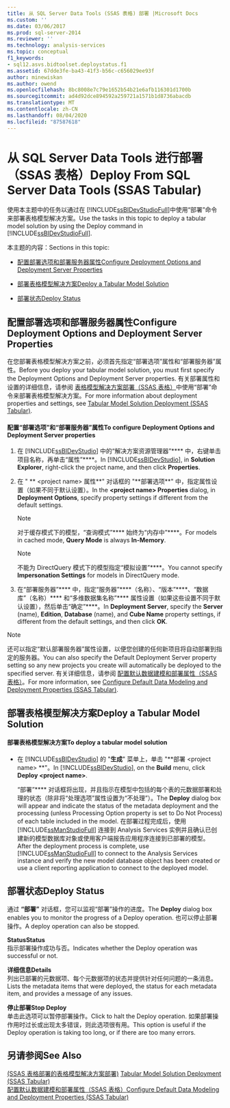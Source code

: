 ```yaml
---
title: 从 SQL Server Data Tools (SSAS 表格) 部署 |Microsoft Docs
ms.custom: ''
ms.date: 03/06/2017
ms.prod: sql-server-2014
ms.reviewer: ''
ms.technology: analysis-services
ms.topic: conceptual
f1_keywords:
- sql12.asvs.bidtoolset.deploystatus.f1
ms.assetid: 67dde3fe-ba43-41f3-b56c-c656029ee93f
author: minewiskan
ms.author: owend
ms.openlocfilehash: 8bc8008e7c79e1652b54b21e6afb116301d1700b
ms.sourcegitcommit: ad4d92dce894592a259721a1571b1d8736abacdb
ms.translationtype: MT
ms.contentlocale: zh-CN
ms.lasthandoff: 08/04/2020
ms.locfileid: "87587618"
---
```

# <a name="deploy-from-sql-server-data-tools-ssas-tabular"></a><span data-ttu-id="6c183-102">从 SQL Server Data Tools 进行部署（SSAS 表格）</span><span class="sxs-lookup"><span data-stu-id="6c183-102">Deploy From SQL Server Data Tools (SSAS Tabular)</span></span>
  <span data-ttu-id="6c183-103">使用本主题中的任务以通过在 [!INCLUDE[ssBIDevStudioFull](../../includes/ssbidevstudiofull-md.md)]中使用“部署”命令来部署表格模型解决方案。</span><span class="sxs-lookup"><span data-stu-id="6c183-103">Use the tasks in this topic to deploy a tabular model solution by using the Deploy command in [!INCLUDE[ssBIDevStudioFull](../../includes/ssbidevstudiofull-md.md)].</span></span>  
  
 <span data-ttu-id="6c183-104">本主题的内容：</span><span class="sxs-lookup"><span data-stu-id="6c183-104">Sections in this topic:</span></span>  
  
-   [<span data-ttu-id="6c183-105">配置部署选项和部署服务器属性</span><span class="sxs-lookup"><span data-stu-id="6c183-105">Configure Deployment Options and Deployment Server Properties</span></span>](#bkmk_deploy)  
  
-   [<span data-ttu-id="6c183-106">部署表格模型解决方案</span><span class="sxs-lookup"><span data-stu-id="6c183-106">Deploy a Tabular Model Solution</span></span>](#bkmk_deploy_proc)  
  
-   [<span data-ttu-id="6c183-107">部署状态</span><span class="sxs-lookup"><span data-stu-id="6c183-107">Deploy Status</span></span>](#bkmk_deploy_status)  
  
##  <a name="configure-deployment-options-and-deployment-server-properties"></a><a name="bkmk_deploy"></a><span data-ttu-id="6c183-108">配置部署选项和部署服务器属性</span><span class="sxs-lookup"><span data-stu-id="6c183-108">Configure Deployment Options and Deployment Server Properties</span></span>  
 <span data-ttu-id="6c183-109">在您部署表格模型解决方案之前，必须首先指定“部署选项”属性和“部署服务器”属性。</span><span class="sxs-lookup"><span data-stu-id="6c183-109">Before you deploy your tabular model solution, you must first specify the Deployment Options and Deployment Server properties.</span></span> <span data-ttu-id="6c183-110">有关部署属性和设置的详细信息，请参阅 [表格模型解决方案部署（SSAS 表格）](tabular-model-solution-deployment-ssas-tabular.md)中使用“部署”命令来部署表格模型解决方案。</span><span class="sxs-lookup"><span data-stu-id="6c183-110">For more information about deployment properties and settings, see [Tabular Model Solution Deployment &#40;SSAS Tabular&#41;](tabular-model-solution-deployment-ssas-tabular.md).</span></span>  
  
#### <a name="to-configure-deployment-options-and-deployment-server-properties"></a><span data-ttu-id="6c183-111">配置“部署选项”和“部署服务器”属性</span><span class="sxs-lookup"><span data-stu-id="6c183-111">To configure Deployment Options and Deployment Server properties</span></span>  
  
1.  <span data-ttu-id="6c183-112">在 [!INCLUDE[ssBIDevStudio](../../includes/ssbidevstudio-md.md)] 中的“解决方案资源管理器”\*\*\*\* 中，右键单击项目名称，再单击“属性”\*\*\*\*。</span><span class="sxs-lookup"><span data-stu-id="6c183-112">In [!INCLUDE[ssBIDevStudio](../../includes/ssbidevstudio-md.md)], in **Solution Explorer**, right-click the project name, and then click **Properties**.</span></span>  
  
2.  <span data-ttu-id="6c183-113">在 " \*\* \<project name> 属性**" 对话框的 "**部署选项\*\*" 中，指定属性设置（如果不同于默认设置）。</span><span class="sxs-lookup"><span data-stu-id="6c183-113">In the **\<project name> Properties** dialog, in **Deployment Options**, specify property settings if different from the default settings.</span></span>  
  
    > [!NOTE]  
    >  <span data-ttu-id="6c183-114">对于缓存模式下的模型，“查询模式”\*\*\*\* 始终为“内存中”\*\*\*\*。</span><span class="sxs-lookup"><span data-stu-id="6c183-114">For models in cached mode, **Query Mode** is always **In-Memory**.</span></span>  
  
    > [!NOTE]  
    >  <span data-ttu-id="6c183-115">不能为 DirectQuery 模式下的模型指定“模拟设置”\*\*\*\*。</span><span class="sxs-lookup"><span data-stu-id="6c183-115">You cannot specify **Impersonation Settings** for models in DirectQuery mode.</span></span>  
  
3.  <span data-ttu-id="6c183-116">在“部署服务器”\*\*\*\* 中，指定“服务器”\*\*\*\*（名称）、“版本”\*\*\*\*、“数据库”（名称）\*\*\*\* 和“多维数据集名称”\*\*\*\* 属性设置（如果这些设置不同于默认设置），然后单击“确定”\*\*\*\*。</span><span class="sxs-lookup"><span data-stu-id="6c183-116">In **Deployment Server**, specify the **Server** (name), **Edition**, **Database** (name), and **Cube Name** property settings, if different from the default settings, and then click **OK**.</span></span>  
  
> [!NOTE]  
>  <span data-ttu-id="6c183-117">还可以指定“默认部署服务器”属性设置，以便您创建的任何新项目将自动部署到指定的服务器。</span><span class="sxs-lookup"><span data-stu-id="6c183-117">You can also specify the Default Deployment Server property setting so any new projects you create will automatically be deployed to the specified server.</span></span> <span data-ttu-id="6c183-118">有关详细信息，请参阅 [配置默认数据建模和部署属性（SSAS 表格）](properties-ssas-tabular.md)。</span><span class="sxs-lookup"><span data-stu-id="6c183-118">For more information, see [Configure Default Data Modeling and Deployment Properties &#40;SSAS Tabular&#41;](properties-ssas-tabular.md).</span></span>  
  
##  <a name="deploy-a-tabular-model-solution"></a><a name="bkmk_deploy_proc"></a><span data-ttu-id="6c183-119">部署表格模型解决方案</span><span class="sxs-lookup"><span data-stu-id="6c183-119">Deploy a Tabular Model Solution</span></span>  
  
#### <a name="to-deploy-a-tabular-model-solution"></a><span data-ttu-id="6c183-120">部署表格模型解决方案</span><span class="sxs-lookup"><span data-stu-id="6c183-120">To deploy a tabular model solution</span></span>  
  
-   <span data-ttu-id="6c183-121">在 [!INCLUDE[ssBIDevStudio](../../includes/ssbidevstudio-md.md)] 的 "**生成**" 菜单上，单击 "\*\*部署 \<project name> \*\*"。</span><span class="sxs-lookup"><span data-stu-id="6c183-121">In [!INCLUDE[ssBIDevStudio](../../includes/ssbidevstudio-md.md)], on the **Build** menu, click **Deploy \<project name>**.</span></span>  
  
     <span data-ttu-id="6c183-122">“部署”\*\*\*\* 对话框将出现，并且指示在模型中包括的每个表的元数据部署和处理的状态（除非将“处理选项”属性设置为“不处理”）。</span><span class="sxs-lookup"><span data-stu-id="6c183-122">The **Deploy** dialog box will appear and indicate the status of the metadata deployment and the processing (unless Processing Option property is set to Do Not Process) of each table included in the model.</span></span> <span data-ttu-id="6c183-123">在部署过程完成后，使用 [!INCLUDE[ssManStudioFull](../../includes/ssmanstudiofull-md.md)] 连接到 Analysis Services 实例并且确认已创建新的模型数据库对象或使用客户端报告应用程序连接到已部署的模型。</span><span class="sxs-lookup"><span data-stu-id="6c183-123">After the deployment process is complete, use [!INCLUDE[ssManStudioFull](../../includes/ssmanstudiofull-md.md)] to connect to the Analysis Services instance and verify the new model database object has been created or use a client reporting application to connect to the deployed model.</span></span>  
  
##  <a name="deploy-status"></a><a name="bkmk_deploy_status"></a> <span data-ttu-id="6c183-124">部署状态</span><span class="sxs-lookup"><span data-stu-id="6c183-124">Deploy Status</span></span>  
 <span data-ttu-id="6c183-125">通过 **“部署”** 对话框，您可以监视“部署”操作的进度。</span><span class="sxs-lookup"><span data-stu-id="6c183-125">The **Deploy** dialog box enables you to monitor the progress of a Deploy operation.</span></span> <span data-ttu-id="6c183-126">也可以停止部署操作。</span><span class="sxs-lookup"><span data-stu-id="6c183-126">A deploy operation can also be stopped.</span></span>  
  
 <span data-ttu-id="6c183-127">**Status**</span><span class="sxs-lookup"><span data-stu-id="6c183-127">**Status**</span></span>  
 <span data-ttu-id="6c183-128">指示部署操作成功与否。</span><span class="sxs-lookup"><span data-stu-id="6c183-128">Indicates whether the Deploy operation was successful or not.</span></span>  
  
 <span data-ttu-id="6c183-129">**详细信息**</span><span class="sxs-lookup"><span data-stu-id="6c183-129">**Details**</span></span>  
 <span data-ttu-id="6c183-130">列出已部署的元数据项、每个元数据项的状态并提供针对任何问题的一条消息。</span><span class="sxs-lookup"><span data-stu-id="6c183-130">Lists the metadata items that were deployed, the status for each metadata item, and provides a message of any issues.</span></span>  
  
 <span data-ttu-id="6c183-131">**停止部署**</span><span class="sxs-lookup"><span data-stu-id="6c183-131">**Stop Deploy**</span></span>  
 <span data-ttu-id="6c183-132">单击此选项可以暂停部署操作。</span><span class="sxs-lookup"><span data-stu-id="6c183-132">Click to halt the Deploy operation.</span></span> <span data-ttu-id="6c183-133">如果部署操作用时过长或出现太多错误，则此选项很有用。</span><span class="sxs-lookup"><span data-stu-id="6c183-133">This option is useful if the Deploy operation is taking too long, or if there are too many errors.</span></span>  
  
## <a name="see-also"></a><span data-ttu-id="6c183-134">另请参阅</span><span class="sxs-lookup"><span data-stu-id="6c183-134">See Also</span></span>  
 <span data-ttu-id="6c183-135">[&#40;SSAS 表格部署的表格模型解决方案部署&#41;](tabular-model-solution-deployment-ssas-tabular.md) </span><span class="sxs-lookup"><span data-stu-id="6c183-135">[Tabular Model Solution Deployment &#40;SSAS Tabular&#41;](tabular-model-solution-deployment-ssas-tabular.md) </span></span>  
 [<span data-ttu-id="6c183-136">配置默认数据建模和部署属性（SSAS 表格）</span><span class="sxs-lookup"><span data-stu-id="6c183-136">Configure Default Data Modeling and Deployment Properties &#40;SSAS Tabular&#41;</span></span>](properties-ssas-tabular.md)  
  
  
